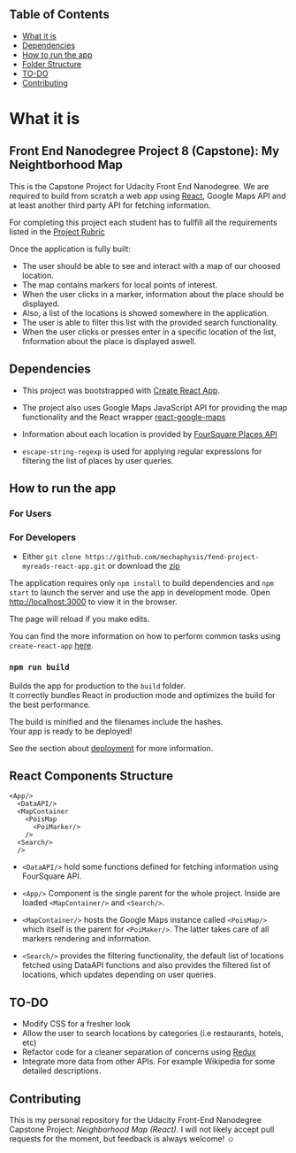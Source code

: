## Table of Contents
* [What it is](#what-is)
* [Dependencies](#dependencies)
* [How to run the app](#how-to)
* [Folder Structure](#folder-structure)
* [TO-DO](#to-do)
* [Contributing](#contributing)

# What it is
## Front End Nanodegree Project 8 (Capstone): My Neightborhood Map

This is the Capstone Project for Udacity Front End Nanodegree. We are required to build from scratch a web app using [React](https://reactjs.org/), Google Maps API and at least another third party API for fetching information.

For completing this project each student has to fullfill all the requirements listed in the [Project Rubric](https://review.udacity.com/#!/rubrics/1351/view)

Once the application is fully built:

* The user should be able to see and interact with a map of our choosed location.
* The map contains markers for local points of interest.
* When the user clicks in a marker, information about the place should be displayed.
* Also, a list of the locations is showed somewhere in the application.
* The user is able to filter this list with the provided search functionality.
* When the user clicks or presses enter in a specific location of the list, fnformation
about the place is displayed aswell.

## Dependencies

* This project was bootstrapped with [Create React App](https://github.com/facebookincubator/create-react-app).

* The project also uses Google Maps JavaScript API for providing the map functionality
and the React wrapper [react-google-maps](https://tomchentw.github.io/react-google-maps/)

* Information about each location is provided by [FourSquare Places API](https://developer.foursquare.com/docs/api/getting-started)

* `escape-string-regexp` is used for applying regular expressions for filtering the list of places by user queries.

## How to run the app

### For Users

### For Developers

* Either `git clone https://github.com/mechaphysis/fend-project-myreads-react-app.git` or download the [zip](https://github.com/mechaphysis/fend-project-myreads-react-app/archive/master.zip)

The application requires only `npm install` to build dependencies and `npm start` to launch the server and use the app in development mode. Open [http://localhost:3000](http://localhost:3000) to view it in the browser.

The page will reload if you make edits.<br>

You can find the more information on how to perform common tasks using `create-react-app` [here](https://github.com/facebookincubator/create-react-app/blob/master/packages/react-scripts/template/README.md).

### `npm run build`

Builds the app for production to the `build` folder.<br>
It correctly bundles React in production mode and optimizes the build for the best performance.

The build is minified and the filenames include the hashes.<br>
Your app is ready to be deployed!

See the section about [deployment](#deployment) for more information.

## React Components Structure

```
<App/>
  <DataAPI/>
  <MapContainer
    <PoisMap
      <PoiMarker/>
    />
  <Search/>    
  />
```

 * `<DataAPI/>` hold some functions defined for fetching information using FourSquare API.
 * `<App/>` Component is the single parent for the whole project. Inside are loaded `<MapContainer/>` and `<Search/>`.

 * `<MapContainer/>` hosts the Google Maps instance called `<PoisMap/>` which itself is the parent for `<PoiMaker/>`. The latter takes care of all markers rendering and information.

 * `<Search/>` provides the filtering functionality, the default list of locations fetched
 using DataAPI functions and also provides the filtered list of locations, which updates depending on user queries.

## TO-DO

* Modify CSS for a fresher look
* Allow the user to search locations by categories (i.e restaurants, hotels, etc)
* Refactor code for a cleaner separation of concerns using [Redux](https://redux.js.org/)
* Integrate more data from other APIs. For example Wikipedia for some detailed descriptions.

## Contributing

This is my personal repository for the Udacity  Front-End Nanodegree Capstone Project: _Neighborhood Map (React)_. I will not likely accept pull requests for the moment, but feedback is always welcome! :relaxed:
